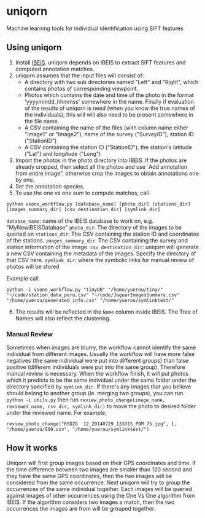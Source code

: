 # uniqorn
Machine learning tools for individual identification using SIFT features

## Using uniqorn
1. Install [IBEIS](https://github.com/Erotemic/ibeis). uniqorn depends on IBEIS to extract SIFT features and computed annotation matches.
2. uniqorn assumes that the input files will consist of: 
    - A directory with two sub directories named "Left" and "Right", which contains photos of corresponding viewpoint. 
    - Photos which contains the date and time of the photo in the format 'yyyymmdd_hhmmss' somewhere in the name. Finally if evaluation of the results of uniqorn is need (when you know the true names of the individuals), this will will also need to be present somewhere in the file name.
    - A CSV containing the name of the files (with column name either "Image1" or "Image2"), name of the survey ("SurveyID"), station ID ("StationID")
    - A CSV containing the station ID ("StationID"), the station's latitude ("Lat") and longitude ("Long")
3. Import the photos in the photo directory into IBEIS. If the photos are already cropped, then select all the photos and use  `Add annotation from entire image", otherwise crop the images to obtain annotations one by one. 
4. Set the annotation species.
5. To use the one vs one sum to compute matches, call
```
python vsone_workflow.py [database_name] [photo_dir] [stations_dir] [images_summary_dir] [csv_destination_dir] [symlink_dir]
```
`databse_name`: name of the IBEIS database to work on, e.g. "MyNewIBEISDatabase"
`photo_dir`: The directory of the images to be queried on
`stations_dir`: The CSV containing the station ID and coordinates of the stations.
`images_summary_dir`: The CSV containing the survey and station information of the image. 
`csv_destination_dir`: uniqorn will generate a new CSV containing the metadata of the images. Specify the directory of that CSV here. 
`symlink_dir`: where the symbolic links for manual review of photos will be stored

Example call:
```
python -i vsone_workflow.py "tinyDB" "/home/yuerou/tiny/" "~/code/station_data_peru.csv" "~/code/JaguarImagesSummary.csv" "/home/yuerou/generated_info.csv" "/home/yuerou/symlinktest/"
```
6. The results will be reflected in the `Name` column inside IBEIS. The Tree of Names will also reflect the clustering.
### Manual Review
Sometimes when images are blurry, the workflow cannot identify the same individual from different images. Usually the workflow will have more false negatives (the same individual were put into different groups) than false positive (different individuals were put into the same group). Therefore manual review is necessary. When the workflow finish, it will put photos which it predicts to be the same individual under the same folder under the directory specified by `symlink_dir`. If there's any images that you believe should belong to another group (ie. merging two groups), you can run 
`python -i utils.py` then run `review_photo_change(image_name, reviewed_name, csv_dir, symlink_dir)` to move the photo to desired folder under the reviewed name. For example, 
```
review_photo_change("RSDZG  12_20140729_133315_POM 75.jpg", 1, "/home/yuerou/500.csv", "/home/yuerou/symlinktest/")
```



## How it works
Uniqorn will first group images based on their GPS coordinates and time. If the time difference between two images are smaller than 120 second and they have the same GPS coordinates, then the two images will be considered from the same occurrence. Next uniqorn will try to group the occurrences of the same individual together. Each images will be queried against images of other occurrences using the One Vs One algorithm from IBEIS. If the algorithm considers two images a match, then the two occurrences the images are from will be grouped together. 